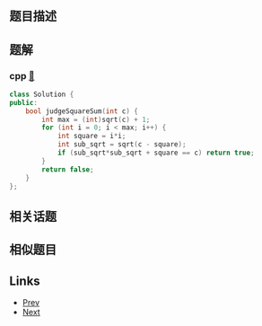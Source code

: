 
# [](https://leetcode-cn.com/problems/sum-of-square-numbers)

## 题目描述



## 题解

### cpp [🔗](sum-of-square-numbers.cpp) 
```cpp
class Solution {
public:
    bool judgeSquareSum(int c) {
        int max = (int)sqrt(c) + 1;
        for (int i = 0; i < max; i++) {
            int square = i*i;
            int sub_sqrt = sqrt(c - square);
            if (sub_sqrt*sub_sqrt + square == c) return true;
        }
        return false;
    }
};
```


## 相关话题



## 相似题目



## Links

- [Prev](../maximum-product-of-three-numbers/README.md) 
- [Next](../average-of-levels-in-binary-tree/README.md) 

